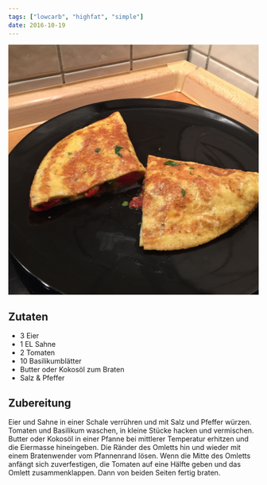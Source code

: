 ```yaml
---
tags: ["lowcarb", "highfat", "simple"]
date: 2016-10-19
---
```


![](../img/omlett-mit-tomate-und-basilikum.jpg)

## Zutaten
- 3     Eier
- 1 EL  Sahne
- 2     Tomaten
- 10    Basilikumblätter
- Butter oder Kokosöl zum Braten
- Salz & Pfeffer

## Zubereitung
Eier und Sahne in einer Schale verrühren und mit Salz und Pfeffer würzen. Tomaten und Basilikum waschen, in kleine Stücke hacken und vermischen.
Butter oder Kokosöl in einer Pfanne bei mittlerer Temperatur erhitzen und die Eiermasse hineingeben. Die Ränder des Omletts hin und wieder mit einem Bratenwender vom Pfannenrand lösen. Wenn die Mitte des Omletts anfängt sich zuverfestigen, die Tomaten auf eine Hälfte geben und das Omlett zusammenklappen. Dann von beiden Seiten fertig braten.
